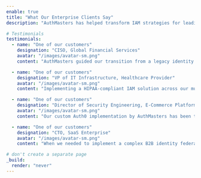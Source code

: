 ```yaml
---
enable: true
title: "What Our Enterprise Clients Say"
description: "AuthMasters has helped transform IAM strategies for leading organizations across industries. Here's what our clients have to say about our expertise and impact."

# Testimonials
testimonials:
  - name: "One of our customers"
    designation: "CISO, Global Financial Services"
    avatar: "/images/avatar-sm.png"
    content: "AuthMasters guided our transition from a legacy identity system to a modern OAuth/OIDC architecture with zero downtime. Their expertise in financial services compliance requirements was invaluable, and they delivered a solution that exceeded our security expectations while improving user experience."

  - name: "One of our customers"
    designation: "VP of IT Infrastructure, Healthcare Provider"
    avatar: "/images/avatar-sm.png"
    content: "Implementing a HIPAA-compliant IAM solution across our multi-cloud environment seemed impossible until we engaged AuthMasters. Their team seamlessly integrated our clinical and administrative systems with Okta, reducing sign-in friction while strengthening our security posture."

  - name: "One of our customers"
    designation: "Director of Security Engineering, E-Commerce Platform"
    avatar: "/images/avatar-sm.png"
    content: "Our custom Auth0 implementation by AuthMasters has been transformative. They architected a solution handling millions of consumer identities while implementing sophisticated fraud detection. Their ongoing support has been responsive and proactive as our needs evolve."

  - name: "One of our customers"
    designation: "CTO, SaaS Enterprise"
    avatar: "/images/avatar-sm.png"
    content: "When we needed to implement a complex B2B identity federation system supporting multiple protocols, AuthMasters delivered a solution that exceeded our expectations. Their deep technical knowledge of SAML, OIDC, and custom integration patterns was exceptional."

# don't create a separate page
_build:
  render: "never"
---
```

